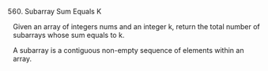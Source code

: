 ﻿560. Subarray Sum Equals K



Given an array of integers nums and an integer k, return the total number of subarrays whose sum equals to k.

A subarray is a contiguous non-empty sequence of elements within an array.

 